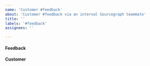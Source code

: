 ```yaml
---
name: 'Customer #feedback'
about: 'Customer #feedback via an internal Sourcegraph teammate'
title: ''
labels: '#feedback'
assignees: ''

---
```


<!-- 
    This template to be used for customer feedback GitHub issues as explained in the handbook: http://localhost:5082/handbook/product/surfacing_product_feedback#when-to-create-a-github-issue . It will x-post this issue to #feedback on creation. 

    *IMPORTANT*: Make sure that you don't include any private customer information in this public issue. 

    If you feel you need to include private customer information, you should instead create a private issue in Sourcegraph/Customer https://github.com/sourcegraph/customer/issues/new/choose 
-->

#### Feedback

<!-- 
    The customer's feedback, filtered of all sensitive information. Links to Chorus/Productboard/Google Docs welcome, but avoid Slack links from Slack channels with a limited retention policy (see https://about.sourcegraph.com/handbook/communication/team_chat#retention).  
-->

#### Customer

<!-- A Salesforce link to the customer's account. -->
